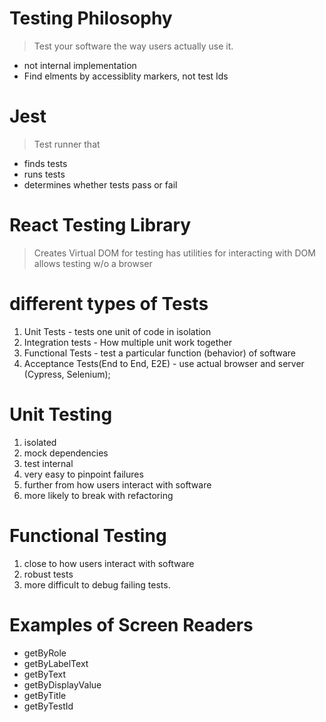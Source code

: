 # Testing Philosophy
> Test your software the way users actually use it.
  - not internal implementation
  - Find elments by accessiblity markers, not test Ids

# Jest
> Test runner that
  - finds tests
  - runs tests
  - determines whether tests pass or fail


# React Testing Library
> Creates Virtual DOM for testing
> has utilities for interacting with DOM
> allows testing w/o a browser

# different types of Tests
  1. Unit Tests -  tests one unit of code in isolation
  2. Integration tests - How multiple unit work together
  3. Functional Tests - test a particular function (behavior) of software
  4. Acceptance Tests(End to End, E2E) - use actual browser and server (Cypress, Selenium);

# Unit Testing
   1. isolated 
   2. mock dependencies
   3. test internal
   4. very easy to pinpoint failures
   5. further from how users interact with software
   6. more likely to break with refactoring

# Functional Testing
   1. close to how users interact with software
   2. robust tests
   3. more difficult to debug failing tests.

# Examples of Screen Readers
- getByRole
- getByLabelText
- getByText
- getByDisplayValue
- getByTitle
- getByTestId


